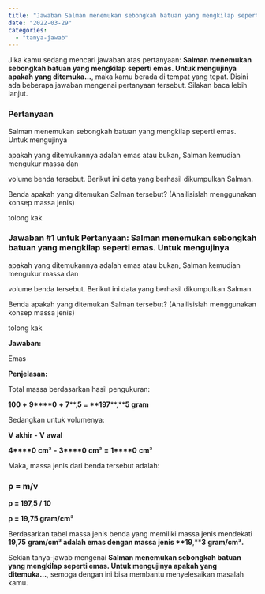 ```yaml
---
title: "Jawaban Salman menemukan sebongkah batuan yang mengkilap seperti emas. Untuk mengujinya apakah yang ditemuka..."
date: "2022-03-29"
categories: 
  - "tanya-jawab"
---
```


Jika kamu sedang mencari jawaban atas pertanyaan: **Salman menemukan sebongkah batuan yang mengkilap seperti emas. Untuk mengujinya apakah yang ditemuka...**, maka kamu berada di tempat yang tepat. Disini ada beberapa jawaban mengenai pertanyaan tersebut. Silakan baca lebih lanjut.

### Pertanyaan

Salman menemukan sebongkah batuan yang mengkilap seperti emas. Untuk mengujinya  
  
apakah yang ditemukannya adalah emas atau bukan, Salman kemudian mengukur massa dan  
  
volume benda tersebut. Berikut ini data yang berhasil dikumpulkan Salman.  
  
Benda apakah yang ditemukan Salman tersebut? (Anailisislah menggunakan konsep massa jenis)  
  
tolong kak​

### Jawaban #1 untuk Pertanyaan: Salman menemukan sebongkah batuan yang mengkilap seperti emas. Untuk mengujinya  
  
apakah yang ditemukannya adalah emas atau bukan, Salman kemudian mengukur massa dan  
  
volume benda tersebut. Berikut ini data yang berhasil dikumpulkan Salman.  
  
Benda apakah yang ditemukan Salman tersebut? (Anailisislah menggunakan konsep massa jenis)  
  
tolong kak​

**Jawaban:**

Emas

**Penjelasan:**

Total massa berdasarkan hasil pengukuran:

**100** **+** **9****0** **+** **7****,****5** **\=** **1****9****7****,****5** **gram**

Sedangkan untuk volumenya:

**V** **akhir** **\-** **V** **awal**

**4****0** **cm³** **\-** **3****0** **cm³** **\=** **1****0** **cm³**

Maka, massa jenis dari benda tersebut adalah:

### ρ = m/v

**ρ = 197,5 / 10**

**ρ = 19,75 gram/cm³**

Berdasarkan tabel massa jenis benda yang memiliki massa jenis mendekati **1****9****,****7****5** **gram/****cm³** adalah **emas** **dengan** **massa** **jenis** **1****9****,****3** **gram/****cm³****.**

Sekian tanya-jawab mengenai **Salman menemukan sebongkah batuan yang mengkilap seperti emas. Untuk mengujinya apakah yang ditemuka...**, semoga dengan ini bisa membantu menyelesaikan masalah kamu.
